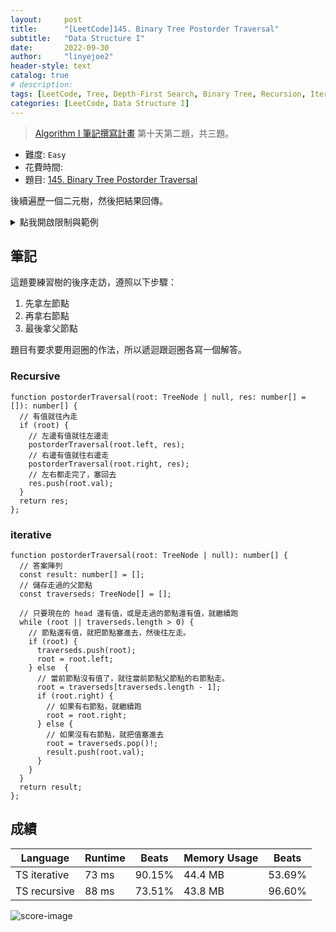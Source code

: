 ```yaml
---
layout:     post
title:      "[LeetCode]145. Binary Tree Postorder Traversal"
subtitle:   "Data Structure I"
date:       2022-09-30
author:     "linyejoe2"
header-style: text
catalog: true
# description: 
tags: [LeetCode, Tree, Depth-First Search, Binary Tree, Recursion, Iteration]
categories: [LeetCode, Data Structure I]
---
```


> [Algorithm I 筆記撰寫計畫](/2022/05/30/leetcode/Data%20Structure/Data%20Structure%20I/starting-write-data-structure-i-note/#09-x2F-27-Day-10-Tree) 第十天第二題，共三題。

+ 難度: `Easy`
+ 花費時間: 
+ 題目: [145. Binary Tree Postorder Traversal](https://leetcode.com/problems/binary-tree-postorder-traversal/)

後續遍歷一個二元樹，然後把結果回傳。

<!--more-->

<details><summary>點我開啟限制與範例</summary>

**限制:**

+ The number of nodes in the tree is in the range `[0, 100]`.
+ `-100 <= Node.val <= 100`

**Example 1:**

![example-image-1](https://assets.leetcode.com/uploads/2020/09/15/inorder_1.jpg)

```=
Input: root = [1,null,2,3]
Output: [3,2,1]
```

**Example 2:**

```=
Input: root = []
Output: []
```

**Example 3:**

```=
Input: root = [1]
Output: [1]
```

</details>

<!-- <details><summary>點我開啟思路</summary>

<p class="text-h2"> 思路 </p>

</details> -->

## 筆記

這題要練習樹的後序走訪，遵照以下步驟：

1. 先拿左節點
2. 再拿右節點
3. 最後拿父節點

題目有要求要用迴圈的作法，所以遞迴跟迴圈各寫一個解答。

### Recursive

```ts=
function postorderTraversal(root: TreeNode | null, res: number[] = []): number[] {
  // 有值就往內走
  if (root) {
    // 左邊有值就往左邊走
    postorderTraversal(root.left, res);
    // 右邊有值就往右邊走
    postorderTraversal(root.right, res);
    // 左右都走完了，塞回去
    res.push(root.val);
  }
  return res;
};

```

### iterative

```ts=
function postorderTraversal(root: TreeNode | null): number[] {
  // 答案陣列
  const result: number[] = [];
  // 儲存走過的父節點
  const traverseds: TreeNode[] = [];

  // 只要現在的 head 還有值，或是走過的節點還有值，就繼續跑
  while (root || traverseds.length > 0) {
    // 節點還有值，就把節點塞進去，然後往左走。
    if (root) {
      traverseds.push(root);
      root = root.left;
    } else  {
      // 當前節點沒有值了，就往當前節點父節點的右節點走。
      root = traverseds[traverseds.length - 1];
      if (root.right) {
        // 如果有右節點，就繼續跑
        root = root.right;
      } else {
        // 如果沒有右節點，就把值塞進去
        root = traverseds.pop()!;
        result.push(root.val);
      }
    }
  }
  return result;
};

```

## 成績

Language|Runtime|Beats|Memory Usage|Beats
-|-|-|-|-
TS iterative|73 ms|90.15%|44.4 MB|53.69%
TS recursive|88 ms|73.51%|43.8 MB|96.60%

![score-image](https://i.imgur.com/NnAlRoZ.png)

<!-- ##### 參考資料

+ [discuss]

[discuss]: https://leetcode.com/problems/house-robber/discuss/156523/From-good-to-great.-How-to-approach-most-of-DP-problems. -->
